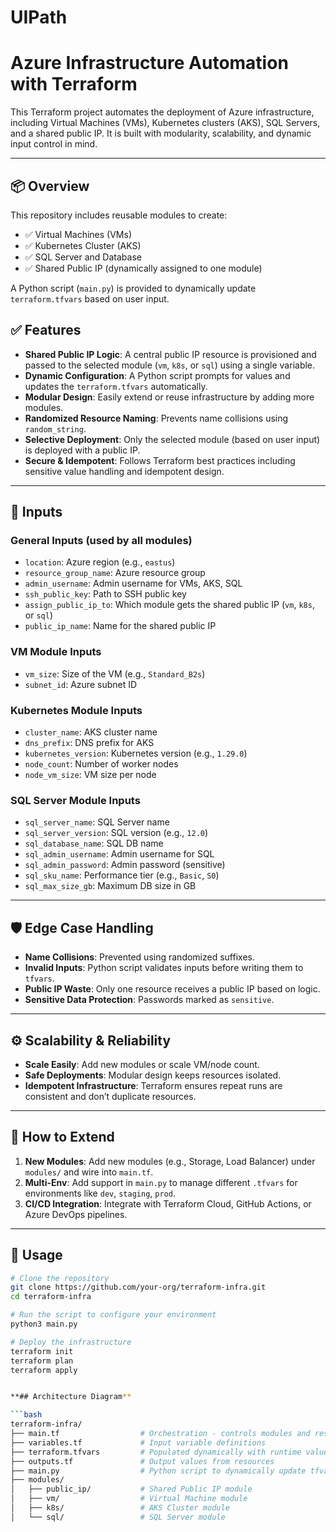 # UIPath

# Azure Infrastructure Automation with Terraform

This Terraform project automates the deployment of Azure infrastructure, including Virtual Machines (VMs), Kubernetes clusters (AKS), SQL Servers, and a shared public IP. It is built with modularity, scalability, and dynamic input control in mind.

---

## 📦 Overview

This repository includes reusable modules to create:

- ✅ Virtual Machines (VMs)
- ✅ Kubernetes Cluster (AKS)
- ✅ SQL Server and Database
- ✅ Shared Public IP (dynamically assigned to one module)

A Python script (`main.py`) is provided to dynamically update `terraform.tfvars` based on user input.

## ✅ Features

- **Shared Public IP Logic**: A central public IP resource is provisioned and passed to the selected module (`vm`, `k8s`, or `sql`) using a single variable.
- **Dynamic Configuration**: A Python script prompts for values and updates the `terraform.tfvars` automatically.
- **Modular Design**: Easily extend or reuse infrastructure by adding more modules.
- **Randomized Resource Naming**: Prevents name collisions using `random_string`.
- **Selective Deployment**: Only the selected module (based on user input) is deployed with a public IP.
- **Secure & Idempotent**: Follows Terraform best practices including sensitive value handling and idempotent design.

---

## 🧾 Inputs

### General Inputs (used by all modules)
- `location`: Azure region (e.g., `eastus`)
- `resource_group_name`: Azure resource group
- `admin_username`: Admin username for VMs, AKS, SQL
- `ssh_public_key`: Path to SSH public key
- `assign_public_ip_to`: Which module gets the shared public IP (`vm`, `k8s`, or `sql`)
- `public_ip_name`: Name for the shared public IP

### VM Module Inputs
- `vm_size`: Size of the VM (e.g., `Standard_B2s`)
- `subnet_id`: Azure subnet ID

### Kubernetes Module Inputs
- `cluster_name`: AKS cluster name
- `dns_prefix`: DNS prefix for AKS
- `kubernetes_version`: Kubernetes version (e.g., `1.29.0`)
- `node_count`: Number of worker nodes
- `node_vm_size`: VM size per node

### SQL Server Module Inputs
- `sql_server_name`: SQL Server name
- `sql_server_version`: SQL version (e.g., `12.0`)
- `sql_database_name`: SQL DB name
- `sql_admin_username`: Admin username for SQL
- `sql_admin_password`: Admin password (sensitive)
- `sql_sku_name`: Performance tier (e.g., `Basic`, `S0`)
- `sql_max_size_gb`: Maximum DB size in GB

---

## 🛡️ Edge Case Handling

- **Name Collisions**: Prevented using randomized suffixes.
- **Invalid Inputs**: Python script validates inputs before writing them to `tfvars`.
- **Public IP Waste**: Only one resource receives a public IP based on logic.
- **Sensitive Data Protection**: Passwords marked as `sensitive`.

---

## ⚙️ Scalability & Reliability

- **Scale Easily**: Add new modules or scale VM/node count.
- **Safe Deployments**: Modular design keeps resources isolated.
- **Idempotent Infrastructure**: Terraform ensures repeat runs are consistent and don’t duplicate resources.

---

## 🔄 How to Extend

1. **New Modules**: Add new modules (e.g., Storage, Load Balancer) under `modules/` and wire into `main.tf`.
2. **Multi-Env**: Add support in `main.py` to manage different `.tfvars` for environments like `dev`, `staging`, `prod`.
3. **CI/CD Integration**: Integrate with Terraform Cloud, GitHub Actions, or Azure DevOps pipelines.

---

## 🚀 Usage

```bash
# Clone the repository
git clone https://github.com/your-org/terraform-infra.git
cd terraform-infra

# Run the script to configure your environment
python3 main.py

# Deploy the infrastructure
terraform init
terraform plan
terraform apply


**## Architecture Diagram**

```bash
terraform-infra/
├── main.tf                  # Orchestration - controls modules and resources
├── variables.tf             # Input variable definitions
├── terraform.tfvars         # Populated dynamically with runtime values
├── outputs.tf               # Output values from resources
├── main.py                  # Python script to dynamically update tfvars
├── modules/
│   ├── public_ip/           # Shared Public IP module
│   ├── vm/                  # Virtual Machine module
│   ├── k8s/                 # AKS Cluster module
│   └── sql/                 # SQL Server module
